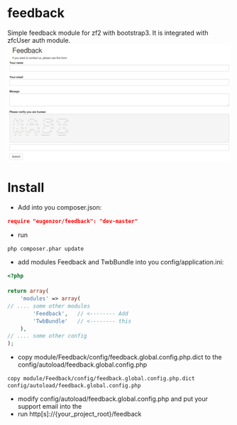 # feedback
Simple feedback module for zf2 with bootstrap3. It is integrated with zfcUser
auth module.
![Module interface](https://raw.githubusercontent.com/eugenzor/feedback/master/docs/images/interface.png)

# Install
* Add into you composer.json:
```json
require "eugenzor/feedback": "dev-master"
```
* run
```bash
php composer.phar update
```
* add modules Feedback and TwbBundle into you config/application.ini:
```php
<?php

return array(
    'modules' => array(
// .... some other modules
        'Feedback',   // <-------- Add
        'TwbBundle'   // <-------- this
    ),
// .... some other config
);

```
* copy module/Feedback/config/feedback.global.config.php.dict to the config/autoload/feedback.global.config.php
```bach
copy module/Feedback/config/feedback.global.config.php.dict config/autoload/feedback.global.config.php
```
* modify config/autoload/feedback.global.config.php and put your support email into the 
* run http[s]://{your_project_root}/feedback